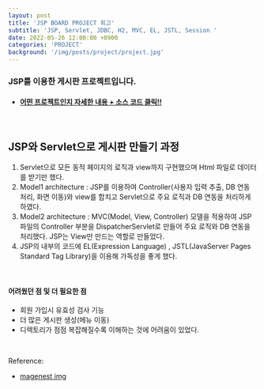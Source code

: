 ```yaml
---
layout: post
title: 'JSP BOARD PROJECT 회고'
subtitle: 'JSP, Servlet, JDBC, H2, MVC, EL, JSTL, Session '
date: 2022-05-26 12:00:00 +0900
categories: 'PROJECT'
background: '/img/posts/project/project.jpg'
---
```


### JSP를 이용한 게시판 프로젝트입니다.

- #### [ 어떤 프로젝트인지 자세한 내용 + 소스 코드 클릭!! ](https://github.com/ddungi/MyJSPBoard)

<br>

## JSP와 Servlet으로 게시판 만들기 과정

1. Servlet으로 모든 동적 페이지의 로직과 view까지 구현했으며 Html 파일로 데이터를 받기만 했다. 
2. Model1 architecture : JSP를 이용하여 Controller(사용자 입력 추출, DB 연동 처리, 화면 이동)와 view를 합치고 Servlet으로 주요 로직과 DB 연동을 처리하게 하였다.   
3. Model2 architecture : MVC(Model, View, Controller) 모델을 적용하여 JSP 파일의 Controller 부분을 DispatcherServlet로 만들어 주요 로직와 DB 연동을 처리했다. JSP는 View만 만드는 역할로 만들었다.
4. JSP의 내부의 코드에 EL(Expression Language) , JSTL(JavaServer Pages Standard Tag Library)을 이용해 가독성을 좋게 했다.

<br>

#### 어려웠던 점 및 더 필요한 점
- 회원 가입시 유효성 검사 기능
- 더 많은 게시판 생성(메뉴 이동)
- 디렉토리가 점점 복잡해질수록 이해하는 것에 어려움이 있었다. 

<br>

Reference:
- [magenest img](https://magenest.com/en/project-management-software/)
  


